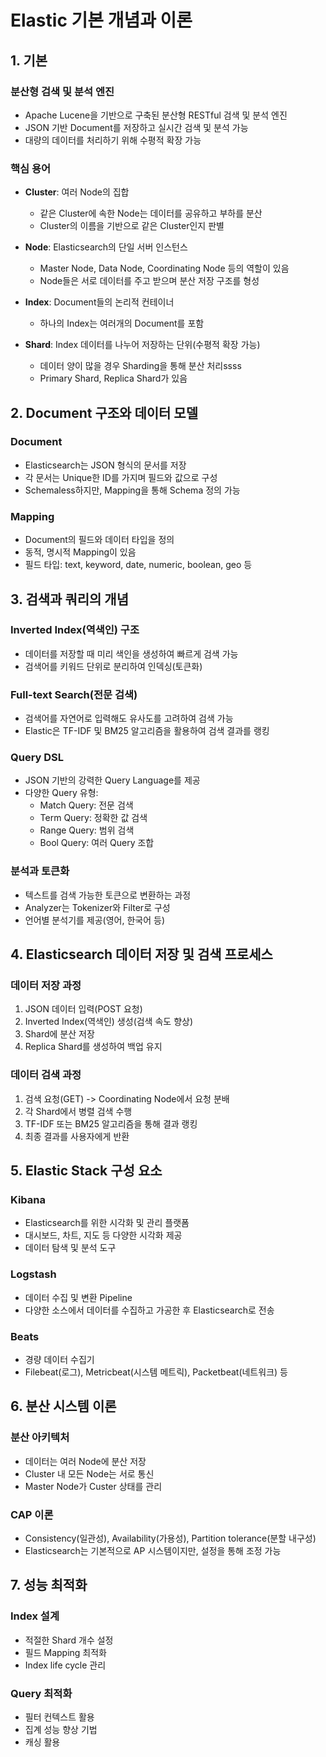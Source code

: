 # Elastic 기본 개념과 이론

<h2>1. 기본</h2>
<h3>분산형 검색 및 분석 엔진</h3>

- Apache Lucene을 기반으로 구축된 분산형 RESTful 검색 및 분석 엔진
- JSON 기반 Document를 저장하고 실시간 검색 및 분석 가능
- 대량의 데이터를 처리하기 위해 수평적 확장 가능

<h3>핵심 용어</h3>

- **Cluster**: 여러 Node의 집합
  - 같은 Cluster에 속한 Node는 데이터를 공유하고 부하를 분산
  - Cluster의 이름을 기반으로 같은 Cluster인지 판별

- **Node**: Elasticsearch의 단일 서버 인스턴스
  - Master Node, Data Node, Coordinating Node 등의 역할이 있음
  - Node들은 서로 데이터를 주고 받으며 분산 저장 구조를 형성

- **Index**: Document들의 논리적 컨테이너
  - 하나의 Index는 여러개의 Document를 포함

- **Shard**: Index 데이터를 나누어 저장하는 단위(수평적 확장 가능)
  - 데이터 양이 많을 경우 Sharding을 통해 분산 처리ssss
  - Primary Shard, Replica Shard가 있음


<h2>2. Document 구조와 데이터 모델</h2>

<h3>Document</h3>

- Elasticsearch는 JSON 형식의 문서를 저장
- 각 문서는 Unique한 ID를 가지며 필드와 값으로 구성
- Schemaless하지만, Mapping을 통해 Schema 정의 가능

<h3>Mapping</h3>

- Document의 필드와 데이터 타입을 정의
- 동적, 명시적 Mapping이 있음
- 필드 타입: text, keyword, date, numeric, boolean, geo 등

<h2>3. 검색과 쿼리의 개념</h2>

<h3>Inverted Index(역색인) 구조</h3>

- 데이터를 저장할 때 미리 색인을 생성하여 빠르게 검색 가능
- 검색어를 키워드 단위로 분리하여 인덱싱(토큰화)

<h3>Full-text Search(전문 검색)</h3>

- 검색어를 자연어로 입력해도 유사도를 고려하여 검색 가능
- Elastic은 TF-IDF 및 BM25 알고리즘을 활용하여 검색 결과를 랭킹

<h3>Query DSL</h3>

- JSON 기반의 강력한 Query Language를 제공
- 다양한 Query 유형:
  - Match Query: 전문 검색
  - Term Query: 정확한 값 검색
  - Range Query: 범위 검색
  - Bool Query: 여러 Query 조합

<h3>분석과 토큰화</h3>

- 텍스트를 검색 가능한 토큰으로 변환하는 과정
- Analyzer는 Tokenizer와 Filter로 구성
- 언어별 분석기를 제공(영어, 한국어 등)

<h2>4. Elasticsearch 데이터 저장 및 검색 프로세스</h2>

<h3>데이터 저장 과정</h3>

1. JSON 데이터 입력(POST 요청)
2. Inverted Index(역색인) 생성(검색 속도 향상)
3. Shard에 분산 저장
4. Replica Shard를 생성하여 백업 유지

<h3>데이터 검색 과정</h3>

1. 검색 요청(GET) -> Coordinating Node에서 요청 분배
2. 각 Shard에서 병렬 검색 수행
3. TF-IDF 또는 BM25 알고리즘을 통해 결과 랭킹
4. 최종 결과를 사용자에게 반환

<h2>5. Elastic Stack 구성 요소</h2>

<h3>Kibana</h3>

- Elasticsearch를 위한 시각화 및 관리 플랫폼
- 대시보드, 차트, 지도 등 다양한 시각화 제공
- 데이터 탐색 및 분석 도구

<h3>Logstash</h3>

- 데이터 수집 및 변환 Pipeline
- 다양한 소스에서 데이터를 수집하고 가공한 후 Elasticsearch로 전송

<h3>Beats</h3>

- 경량 데이터 수집기
- Filebeat(로그), Metricbeat(시스템 메트릭), Packetbeat(네트워크) 등

<h2>6. 분산 시스템 이론</h2>

<h3>분산 아키텍처</h3>

- 데이터는 여러 Node에 분산 저장
- Cluster 내 모든 Node는 서로 통신
- Master Node가 Custer 상태를 관리

<h3>CAP 이론</h3>

- Consistency(일관성), Availability(가용성), Partition tolerance(분할 내구성)
- Elasticsearch는 기본적으로 AP 시스템이지만, 설정을 통해 조정 가능

<h2>7. 성능 최적화</h2>

<h3>Index 설계</h3>

- 적절한 Shard 개수 설정
- 필드 Mapping 최적화
- Index life cycle 관리

<h3>Query 최적화</h3>

- 필터 컨텍스트 활용
- 집계 성능 향상 기법
- 캐싱 활용